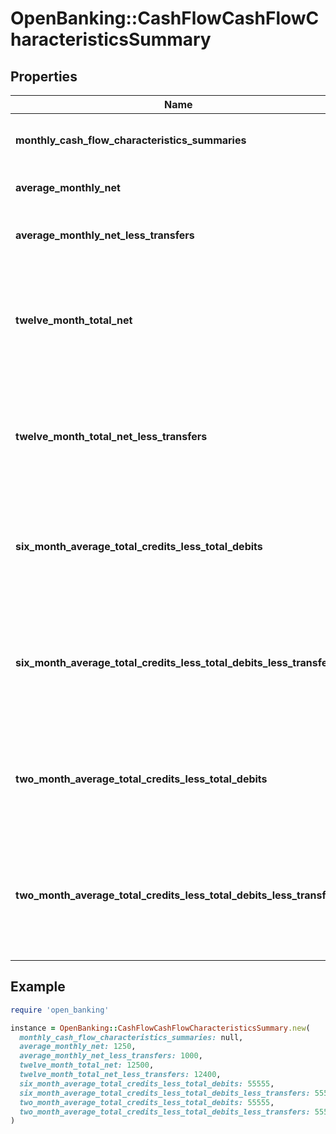 # OpenBanking::CashFlowCashFlowCharacteristicsSummary

## Properties

| Name | Type | Description | Notes |
| ---- | ---- | ----------- | ----- |
| **monthly_cash_flow_characteristics_summaries** | [**Array&lt;CashFlowMonthlyCashFlowCharacteristicsSummaries&gt;**](CashFlowMonthlyCashFlowCharacteristicsSummaries.md) | List of attributes for each month | [optional] |
| **average_monthly_net** | **Float** | Average monthly net amount |  |
| **average_monthly_net_less_transfers** | **Float** | Average monthly net less transfers |  |
| **twelve_month_total_net** | **Float** | Sum of all monthly (Total Credits - Total Debits) each month by the account |  |
| **twelve_month_total_net_less_transfers** | **Float** | Sum of all monthly (Total Credits - Total Debits) without transfers by the account |  |
| **six_month_average_total_credits_less_total_debits** | **Float** | 6 Month Average (Total Credits - Total Debits) across all accounts |  |
| **six_month_average_total_credits_less_total_debits_less_transfers** | **Float** | 6 Month Average (Total Credits - Total Debits) - (Without Transfers) across all accounts |  |
| **two_month_average_total_credits_less_total_debits** | **Float** | 2 Month Average (Total Credits - Total Debits) across all accounts |  |
| **two_month_average_total_credits_less_total_debits_less_transfers** | **Float** | 2 Month Average (Total Credits - Total Debits) - (Without Transfers) across all accounts | [optional] |

## Example

```ruby
require 'open_banking'

instance = OpenBanking::CashFlowCashFlowCharacteristicsSummary.new(
  monthly_cash_flow_characteristics_summaries: null,
  average_monthly_net: 1250,
  average_monthly_net_less_transfers: 1000,
  twelve_month_total_net: 12500,
  twelve_month_total_net_less_transfers: 12400,
  six_month_average_total_credits_less_total_debits: 55555,
  six_month_average_total_credits_less_total_debits_less_transfers: 55555,
  two_month_average_total_credits_less_total_debits: 55555,
  two_month_average_total_credits_less_total_debits_less_transfers: 55555
)
```

